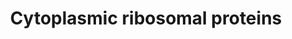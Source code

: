 ---
annotations:
- id: PW:0001066
  parent: regulatory pathway
  type: Pathway Ontology
  value: ribosome biogenesis pathway
authors:
- Kdahlquist
- MaintBot
- MartijnVanIersel
- Khanspers
- Christine Chichester
- AlexanderPico
- Eweitz
citedin:
- link: PMC8860091
  title: The m6A(m)-independent role of FTO in regulating WNT signaling pathways (2022)
- link: PMC8751594
  title: DNA methylation of ARHGAP30 is negatively associated with ARHGAP30 expression
    in lung adenocarcinoma, which reduces tumor immunity and is detrimental to patient
    survival (2021)
- link: PMC8287703
  title: 'Transcriptomic changes in peripheral blood mononuclear cells with weight
    loss: systematic literature review and primary data synthesis (2021)'
- link: PMC7339012
  title: Hematopoietic stem-cell senescence and myocardial repair - Coronary artery
    disease genotype/phenotype analysis of post-MI myocardial regeneration response
    induced by CABG/CD133+ bone marrow hematopoietic stem cell treatment in RCT PERFECT
    Phase 3 (2020)
- link: PMC7272425
  title: Skeletal muscle reprogramming by breast cancer regardless of treatment history
    or tumor molecular subtype (2020)
- link: PMC6695383
  title: Long-term cardiovascular disorders in the STOX1 mouse model of preeclampsia
    (2019)
- link: PMC9519890
  title: 'Tissue-specific pathway activities: A retrospective analysis in COVID-19
    patients (2022)'
description: The contents of this pathway represents the ribosomal proteins involved
  in translation.  Proteins on this pathway have targeted assays available via the
  [https://assays.cancer.gov/available_assays?wp_id=WP477 CPTAC Assay Portal]
last-edited: 2021-05-16
ndex: e5708649-8b60-11eb-9e72-0ac135e8bacf
organisms:
- Homo sapiens
redirect_from:
- /index.php/Pathway:WP477
- /instance/WP477
- /instance/WP477_rr117044
revision: r117044
schema-jsonld:
- '@context': https://schema.org/
  '@id': https://wikipathways.github.io/pathways/WP477.html
  '@type': Dataset
  creator:
    '@type': Organization
    name: WikiPathways
  description: The contents of this pathway represents the ribosomal proteins involved
    in translation.  Proteins on this pathway have targeted assays available via the
    [https://assays.cancer.gov/available_assays?wp_id=WP477 CPTAC Assay Portal]
  keywords:
  - FAU
  - MRPL19
  - RPL10
  - RPL10A
  - RPL11
  - RPL12
  - RPL13
  - RPL13A
  - RPL14
  - RPL15
  - RPL17
  - RPL18
  - RPL18A
  - RPL19
  - RPL21
  - RPL22
  - RPL23
  - RPL23A
  - RPL24
  - RPL26
  - RPL27
  - RPL27A
  - RPL28
  - RPL29
  - RPL3
  - RPL30
  - RPL31
  - RPL32
  - RPL34
  - RPL35
  - RPL35A
  - RPL36
  - RPL36A
  - RPL37
  - RPL37A
  - RPL38
  - RPL39
  - RPL3L
  - RPL4
  - RPL41
  - RPL5
  - RPL6
  - RPL7
  - RPL7A
  - RPL8
  - RPL9
  - RPLP0
  - RPLP1
  - RPLP2
  - RPS10
  - RPS11
  - RPS12
  - RPS13
  - RPS14
  - RPS15
  - RPS15A
  - RPS16
  - RPS17
  - RPS18
  - RPS19
  - RPS2
  - RPS20
  - RPS21
  - RPS23
  - RPS24
  - RPS25
  - RPS26
  - RPS27
  - RPS27A
  - RPS28
  - RPS29
  - RPS3
  - RPS3A
  - RPS4X
  - RPS4Y1
  - RPS5
  - RPS6
  - RPS6KA1
  - RPS6KA2
  - RPS6KA3
  - RPS6KA6
  - RPS6KB1
  - RPS6KB2
  - RPS7
  - RPS8
  - RPS9
  - RPSA
  - UBA52
  license: CC0
  name: Cytoplasmic ribosomal proteins
seo: CreativeWork
title: Cytoplasmic ribosomal proteins
wpid: WP477
---